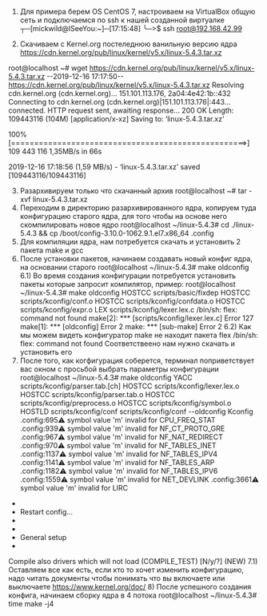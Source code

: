 1) Для примера берем OS CentOS 7, настроиваем на VirtualBox общую сеть и подключаемся по ssh к нашей созданной виртуалке
┬─[mickwild@ISeeYou:~]─[17:15:48]
╰─>$ ssh root@192.168.42.99

2) Скачиваем с Kernel.org постеледнюю ванильную версию ядра https://cdn.kernel.org/pub/linux/kernel/v5.x/linux-5.4.3.tar.xz

root@localhost ~# wget https://cdn.kernel.org/pub/linux/kernel/v5.x/linux-5.4.3.tar.xz
--2019-12-16 17:17:50--  https://cdn.kernel.org/pub/linux/kernel/v5.x/linux-5.4.3.tar.xz
Resolving cdn.kernel.org (cdn.kernel.org)... 151.101.113.176, 2a04:4e42:1b::432
Connecting to cdn.kernel.org (cdn.kernel.org)|151.101.113.176|:443... connected.
HTTP request sent, awaiting response... 200 OK
Length: 109443116 (104M) [application/x-xz]
Saving to: ‘linux-5.4.3.tar.xz’

100%[===================================================>] 109 443 116 1,35MB/s   in 66s    

2019-12-16 17:18:56 (1,59 MB/s) - ‘linux-5.4.3.tar.xz’ saved [109443116/109443116]

3) Разархивируем только что скачанный архив 
root@localhost ~# tar -xvf linux-5.4.3.tar.xz 
4) Переходим в директорию разархивированного ядра, копируем туда конфигурацию старого ядра, для того чтобы на основе него скомпилировать новое ядро
  root@localhost ~/linux-5.4.3# cd ./linux-5.4.3 && cp /boot/config-3.10.0-1062.9.1.el7.x86_64 .config 
5) Для компиляции ядра, нам потребуется скачать и установить 2 пакета make и gcc
6) После установки пакетов, начинаем создавать новый конфиг ядра, на основании старого
  root@localhost ~/linux-5.4.3# make oldconfig
6.1) Во время создания конфигурации потребуется установить пакеты которые запросит компилятор, пример:
root@localhost ~/linux-5.4.3# make oldconfig
  HOSTCC  scripts/basic/fixdep
  HOSTCC  scripts/kconfig/conf.o
  HOSTCC  scripts/kconfig/confdata.o
  HOSTCC  scripts/kconfig/expr.o
  LEX     scripts/kconfig/lexer.lex.c
/bin/sh: flex: command not found
make[2]: *** [scripts/kconfig/lexer.lex.c] Error 127
make[1]: *** [oldconfig] Error 2
make: *** [sub-make] Error 2
6.2) Как мы можем видеть конфигуратор make не находит пакета flex 
      /bin/sh: flex: command not found
     Соответствеено нам нужно скачать и установить его 
7) После того, как когфигурация соберется, терминал поприветствует вас окном с просьбой выбрать параметры конфигурации
root@localhost ~/linux-5.4.3# make oldconfig
  YACC    scripts/kconfig/parser.tab.[ch]
  HOSTCC  scripts/kconfig/lexer.lex.o
  HOSTCC  scripts/kconfig/parser.tab.o
  HOSTCC  scripts/kconfig/preprocess.o
  HOSTCC  scripts/kconfig/symbol.o
  HOSTLD  scripts/kconfig/conf
scripts/kconfig/conf  --oldconfig Kconfig
.config:695:warning: symbol value 'm' invalid for CPU_FREQ_STAT
.config:939:warning: symbol value 'm' invalid for NF_CT_PROTO_GRE
.config:967:warning: symbol value 'm' invalid for NF_NAT_REDIRECT
.config:970:warning: symbol value 'm' invalid for NF_TABLES_INET
.config:1137:warning: symbol value 'm' invalid for NF_TABLES_IPV4
.config:1141:warning: symbol value 'm' invalid for NF_TABLES_ARP
.config:1182:warning: symbol value 'm' invalid for NF_TABLES_IPV6
.config:1559:warning: symbol value 'm' invalid for NET_DEVLINK
.config:3661:warning: symbol value 'm' invalid for LIRC
*
* Restart config...
*
*
* General setup
*
Compile also drivers which will not load (COMPILE_TEST) [N/y/?] (NEW)
7.1) Оставляем все как есть, если кто то хочет изменить конфигурацию, надо читать документы чтобы понимать что вы включаете или выключаете https://www.kernel.org/doc/
8) После успешного создания конфига, начинаем сборку ядра в 4 потока 
root@localhost ~/linux-5.4.3# time make -j4




